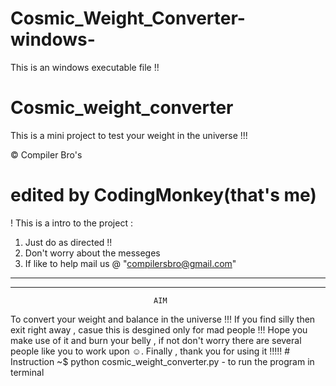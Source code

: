 # Cosmic_Weight_Converter-windows-
This is an windows executable file !!

# Cosmic_weight_converter
This is a mini project to test your weight in the universe !!!

© Compiler Bro's
# edited by CodingMonkey(that's me)
! This is a intro to the project :
01. Just do as directed !!
02. Don't worry about the messeges
03. If like to help mail us @ "compilersbro@gmail.com"
  -----------------------------------------------------------------------------------------
  -----------------------------------------------------------------------------------------
                                    AIM
To convert your weight and balance in the universe !!!
If you find silly then exit right away , casue this is desgined only for mad people !!!
Hope you make use of it and burn your belly ,  if not don't worry there are several people like you to work upon ☺.
Finally , thank you for using it !!!!!
                                    # Instruction
~$ python cosmic_weight_converter.py - to run the program in terminal
                       

